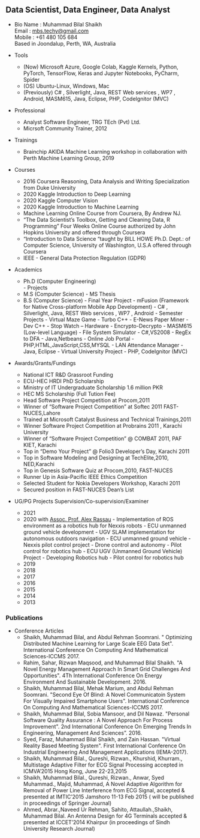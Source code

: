## Data Scientist, Data Engineer, Data Analyst

- Bio
Name : Muhammad Bilal Shaikh   
Email : mbs.techy@gmail.com    
Mobile : +61 480 105 684    
Based in Joondalup, Perth, WA, Australia


- Tools
	- (Now) Microsoft Azure, Google Colab, Kaggle Kernels, Python, PyTorch, TensorFlow, Keras and Jupyter Notebooks, PyCharm, Spider
    - (OS) Ubuntu-Linux, Windows, Mac
    - (Previously) C# , Silverlight, Java, REST Web services , WP7 , Android, MASM615, Java, Eclipse, PHP, CodeIgnitor (MVC)

- Professional
	- Analyst Software Engineer, TRG TEch (Pvt) Ltd.
    - Micrsoft Community Trainer, 2012
    
- Trainings
	- Brainchip AKIDA Machine Learning workshop in collaboration with Perth Machine Learning Group, 2019
    
- Courses
	- 2016 Coursera Reasoning, Data Analysis and Writing Specialization from Duke University
    - 2020 Kaggle Introduction to Deep Learning
    - 2020 Kaggle Computer Vision
    - 2020 Kaggle Introduction to Machine Learning
    - Machine Learning Online Course from Coursera, By Andrew NJ.
    - “The Data Scientist’s Toolbox, Getting and Cleaning Data, R Programming” Four Weeks Online Course authorized by John Hopkins University and offered through Coursera
    - “Introduction to Data Science “taught by BILL HOWE Ph.D. Dept.: of Computer Science, University of Washington, U.S.A offered through Coursera
    - IEEE - General Data Protection Regulation (GDPR)
 
- Academics
	- Ph.D (Computer Engineering)    
    		- Projects
    - M.S (Computer Science)
    		- MS Thesis
    - B.S (Computer Science)
          - Final Year Project
                  - mFusion (Framework for Native Cross-platform Mobile App Development) - C# , Silverlight, Java, REST Web services , WP7 , Android
          - Semester Projects
                  - Virtual Maze Game - Turbo C++
                  - E-News Paper Miner - Dev C++
                  - Stop Watch – Hardware
                  - Encrypto-Decrypto - MASM615 (Low-level Language)
                  - File System Simulator - C#,VS2008
                  - RegEx to DFA - Java,Netbeans
                  - Online Job Portal - PHP,HTML,JavaScript,CSS,MYSQL
                  - LAN Attendance Manager - Java, Eclipse
                  - Virtual University Project - PHP, CodeIgnitor (MVC)

- Awards/Grants/Fundings
	- National ICT R&D Grassroot Funding
	- ECU-HEC HRDI PhD Scholarship
	- Ministry of IT Undergraduate Scholarship 1.6 million PKR
	- HEC MS Scholarship (Full Tution Fee)
	- Head Software Project Competition at Procom,2011
	- Winner of “Software Project Competition” at Softec 2011 FAST-NUCES,Lahore
	- Trained at Microsoft Catalyst Business and Technical Trainings,2011
	- Winner Software Project Competition at Probrains 2011 , Karachi University
	- Winner of “Software Project Competition” @ COMBAT 2011, PAF KIET, Karachi
	- Top in “Demo Your Project” @ Folio3 Developer’s Day, Karachi 2011
	- Top in Software Modeling and Designing at TechElite,2010, NED,Karachi
	- Top in Genesis Software Quiz at Procom,2010, FAST-NUCES
	- Runner Up in Asia-Pacific IEEE Ethics Competition
	- Selected Student for Nokia Developers Workshop, Karachi 2011
	- Secured position in FAST-NUCES Dean’s List
    
    
- UG/PG Projects Supervision/Co-supervision/Examiner
	- 2021
	- 2020	with [Assoc. Prof. Alex Rassau](https://www.ecu.edu.au/schools/engineering/staff/profiles/associate-deans/dr-alexander-rassau)
    		- Implementation of ROS environment as a robotics hub for Nexxis robots
			- ECU unmanned ground vehicle development
			- UGV SLAM implementation for autonomous outdoors navigation
			- ECU unmanned ground vehicle
			- Nexxis pilot control project
			- Drone control and autonomy
			- Pilot control for robotics hub
			- ECU UGV (Unmanned Ground Vehicle) Project
			- Developing Robotics hub
			- Pilot control for robotics hub
	- 2019
    - 2018
    - 2017
    - 2016
    - 2015
    - 2014
    - 2013
    
### Publications
- Conference Articles 
	- Shaikh, Muhammad Bilal, and Abdul Rehman Soomrani. " Optimizing Distributed Machine Learning for Large Scale EEG Data Set". International Conference On Computing And Mathematical Sciences-ICCMS 2017.
	- Rahim, Sahar, Rizwan Maqsood, and Muhammad Bilal Shaikh. "A Novel Energy Management Approach In Smart Grid Challenges And Opportunities". 4Th International Conference On Energy Environment And Sustainable Development. 2016.
	- Shaikh, Muhammad Bilal, Mehak Marium, and Abdul Rehman Soomrani. "Second Eye Of Blind: A Novel Communicatoin System For Visually Impaired Smartphone Users". International Conference On Computing And Mathematical Sciences-ICCMS 2017.
	- Shaikh, Muhammad Bilal, Sobia Mansoor, and Dil Nawaz. "Personal Software Quality Assurance : A Novel Approach For Process Improvement". 2nd International Conference On Emerging Trends In Engineering, Management And Sciences”. 2016.
	- Syed, Faraz, Muhammad Bilal Shaikh, and Zain Hassan. "Virtual Reality Based Meeting System". First International Conference On Industrial Engineering And Management Applications (IEMA-2017).
	- Shaikh, Muhammad Bilal., Qureshi, Rizwan., Khurshid, Khurram., Multistage Adaptive Filter for ECG Signal Processing accepted in ICMVA’2015 Hong Kong, June 22-23,2015
	- Shaikh, Muhammad Bilal., Qureshi, Rizwan., Anwar, Syed Muhammad., Majid, Muhammad, A Novel Adaptive Algorithm for Removal of Power Line Interference from ECG Signal, accepted & presented at IMTIC’2015 Jamshoro 11-13 Feb 2015 ( will be published in proceedings of Springer Journal)
	- Ahmed, Abrar.,Naveed Ur Rehman, Sahito, Attaullah.,Shaikh, Muhammad Bilal. An Antenna Design for 4G Terminals accepted & presented at ICCET’2014 Khairpur (in proceedings of Sindh University Research Journal)
